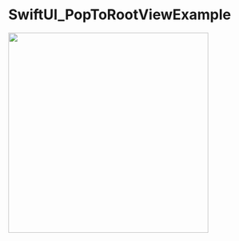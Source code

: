 # SwiftUI_PopToRootViewExample

<img src="https://github.com/katafuchix/SwiftUI_PopToRootViewExample/assets/6063541/a25e8d53-c71f-4a03-86c8-e7cb212fd721" width="400">
